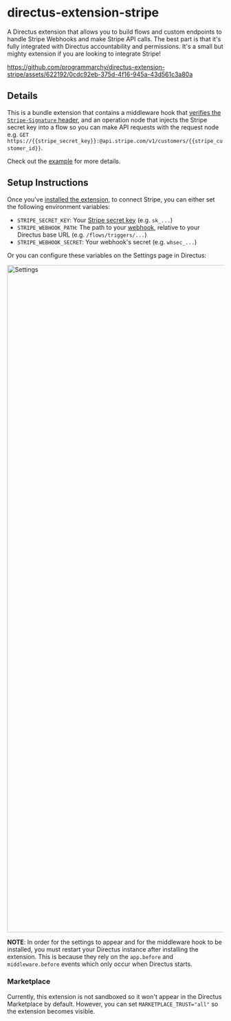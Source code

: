 # directus-extension-stripe

A Directus extension that allows you to build flows and custom endpoints to handle Stripe Webhooks and make Stripe API calls. The best part is that it's fully integrated with Directus accountability and permissions. It's a small but mighty extension if you are looking to integrate Stripe! 

https://github.com/programmarchy/directus-extension-stripe/assets/622192/0cdc92eb-375d-4f16-945a-43d561c3a80a

## Details

This is a bundle extension that contains a middleware hook that [verifies the `Stripe-Signature` header](https://docs.stripe.com/webhooks#verify-webhook-signatures-with-official-libraries), and an operation node that injects the Stripe secret key into a flow so you can make API requests with the request node e.g. `GET https://{{stripe_secret_key}}:@api.stripe.com/v1/customers/{{stripe_customer_id}}`.

Check out the [example](example) for more details.

## Setup Instructions

Once you've [installed the extension](https://docs.directus.io/extensions/installing-extensions.html), to connect Stripe, you can either set the following environment variables:

- `STRIPE_SECRET_KEY`: Your [Stripe secret key](https://dashboard.stripe.com/apikeys) (e.g. `sk_...`)
- `STRIPE_WEBHOOK_PATH`: The path to your [webhook](https://dashboard.stripe.com/webhooks), relative to your Directus base URL (e.g. `/flows/triggers/...`)
- `STRIPE_WEBHOOK_SECRET`: Your webhook's secret (e.g. `whsec_...`)

Or you can configure these variables on the Settings page in Directus:

<img width="1552" alt="Settings" src="https://github.com/programmarchy/directus-extension-stripe/assets/622192/985960ef-cb10-4763-aa67-e946df38a006">

**NOTE**: In order for the settings to appear and for the middleware hook to be installed, you must restart your Directus instance after installing the extension. This is because they rely on the `app.before` and `middleware.before` events which only occur when Directus starts.

### Marketplace

Currently, this extension is not sandboxed so it won't appear in the Directus Marketplace by default. However, you can set `MARKETPLACE_TRUST="all"` so the extension becomes visible.
